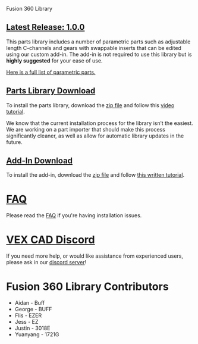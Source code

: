 Fusion 360 Library
## [Latest Release: 1.0.0](https://github.com/VEX-CAD/VEX-CAD-Fusion/releases/tag/v1.0.0)

This parts library includes a number of parametric parts such as adjustable length C-channels and gears with swappable inserts that can be edited using our custom add-in. The add-in is not required to use this library but is **highly suggested** for your ease of use.

[Here is a full list of parametric parts.](https://github.com/VEX-CAD/VEX-CAD-Fusion/blob/master/parametric_parts_list.md)

## [Parts Library Download](https://github.com/vexcad/fusion-library/releases/download/v1.0.0/fusion_parts_library_1_0_0.zip)
To install the parts library, download the [zip file](https://github.com/vexcad/fusion-library/releases/download/v1.0.0/fusion_parts_library_1_0_0.zip) and follow this [video tutorial](https://youtu.be/ouXFKM68MGk). 

We know that the current installation process for the library isn’t the easiest. We are working on a part importer that should make this process significantly cleaner, as well as allow for automatic library updates in the future.

## [Add-In Download](https://github.com/vexcad/fusion-library/releases/download/v1.0.0/fusion_addin_1_0_0.zip)
To install the add-in, download the [zip file](https://github.com/vexcad/fusion-library/releases/download/v1.0.0/fusion_addin_1_0_0.zip) and follow [this written tutorial](https://tapnair.github.io/installation.html).

# [FAQ](https://github.com/VEX-CAD/VEX-CAD-Fusion/wiki/FAQ)
Please read the [FAQ](https://github.com/VEX-CAD/VEX-CAD-Fusion/wiki/FAQ) if you're having installation issues. 

# [VEX CAD Discord](https://discord.gg/BKV3DJm)
If you need more help, or would like assistance from experienced users, please ask in our [discord server](https://discord.gg/BKV3DJm)!

# Fusion 360 Library Contributors
 - Aidan - Buff
 - George - BUFF
 - Flis - EZER
 - Jess - EZ
 - Justin - 3018E
 - Yuanyang - 1721G
